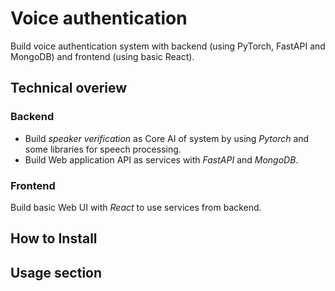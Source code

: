 # Voice authentication
Build voice authentication system with backend (using PyTorch, FastAPI and MongoDB) and frontend (using basic React).

## Technical overiew

### Backend
- Build *speaker verification* as Core AI of system by using *Pytorch* and some libraries for speech processing.
- Build Web application API as services with *FastAPI* and *MongoDB*.

### Frontend
Build basic Web UI with *React* to use services from backend.

## How to Install

## Usage section